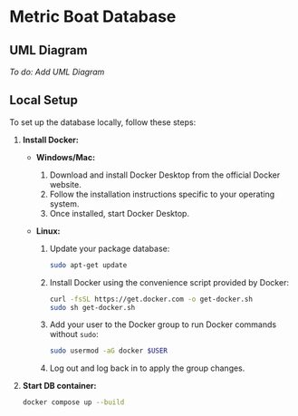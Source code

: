 # Metric Boat Database

## UML Diagram
*To do: Add UML Diagram*

## Local Setup
To set up the database locally, follow these steps:

1. **Install Docker:**
   - **Windows/Mac:**
     1. Download and install Docker Desktop from the official Docker website.
     2. Follow the installation instructions specific to your operating system.
     3. Once installed, start Docker Desktop.

   - **Linux:**
     1. Update your package database:
        ```bash
        sudo apt-get update
        ```
     2. Install Docker using the convenience script provided by Docker:
        ```bash
        curl -fsSL https://get.docker.com -o get-docker.sh
        sudo sh get-docker.sh
        ```
     3. Add your user to the Docker group to run Docker commands without `sudo`:
        ```bash
        sudo usermod -aG docker $USER
        ```
     4. Log out and log back in to apply the group changes.

2. **Start DB container:**
   ```bash
   docker compose up --build
   ```
